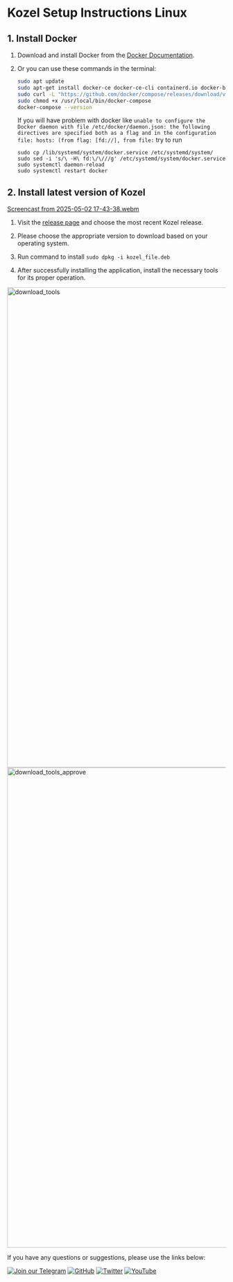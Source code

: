 # Kozel Setup Instructions Linux

## 1. Install Docker
1. Download and install Docker from the [Docker Documentation](https://docs.docker.com/desktop/setup/install/linux/).
2. Or you can use these commands in the terminal:
   ```bash
   sudo apt update
   sudo apt-get install docker-ce docker-ce-cli containerd.io docker-buildx-plugin docker-compose-plugin
   sudo curl -L "https://github.com/docker/compose/releases/download/v2.29.4/docker-compose-$(uname -s)-$(uname -m)" -o /usr/local/bin/docker-compose
   sudo chmod +x /usr/local/bin/docker-compose
   docker-compose --version
   ```

   If you will have problem with docker like `unable to configure the Docker daemon with file /etc/docker/daemon.json: the following directives are specified both as a flag and in the configuration file: hosts: (from flag: [fd://], from file:`
   try to run
   ```
   sudo cp /lib/systemd/system/docker.service /etc/systemd/system/
   sudo sed -i 's/\ -H\ fd:\/\///g' /etc/systemd/system/docker.service
   sudo systemctl daemon-reload
   sudo systemctl restart docker
   ```

## 2. Install latest version of Kozel

[Screencast from 2025-05-02 17-43-38.webm](https://github.com/user-attachments/assets/09ce890f-7fe1-4e85-a1b7-f77a71de9509)


1. Visit the [release page](https://github.com/dry-com/kozel/releases) and choose the most recent Kozel release.
2. Please choose the appropriate version to download based on your operating system.
3. Run command to install
   ```sudo dpkg -i kozel_file.deb```
   
5. After successfully installing the application, install the necessary tools for its proper operation.

<img width="1105" alt="download_tools" src="https://github.com/user-attachments/assets/44d83618-334b-447a-a044-d0f7ff8b2fbf" />
<img width="1105" alt="download_tools_approve" src="https://github.com/user-attachments/assets/ad925b82-834e-49d2-a47d-5946808aedf3" />

If you have any questions or suggestions, please use the links below:

[![Join our Telegram](https://img.shields.io/badge/Telegram-2CA5E0?style=for-the-badge&logo=telegram&logoColor=white)](https://t.me/hidden_coding)
[![GitHub](https://img.shields.io/badge/GitHub-181717?style=for-the-badge&logo=github&logoColor=white)](https://github.com/HiddenCodeDevs/)
[![Twitter](https://img.shields.io/badge/Twitter-1DA1F2?style=for-the-badge&logo=x&logoColor=white)](https://x.com/hidden_coding)
[![YouTube](https://img.shields.io/badge/YouTube-FF0000?style=for-the-badge&logo=youtube&logoColor=white)](https://www.youtube.com/@flaming_chameleon)
